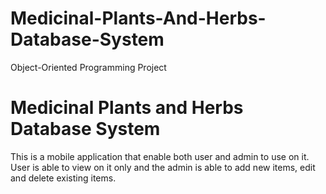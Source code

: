 # Medicinal-Plants-And-Herbs-Database-System
Object-Oriented Programming Project
# Medicinal Plants and Herbs Database System
This is a mobile application that enable both user and admin to use on it.
User is able to view on it only and the admin is able to add new items, edit and delete existing items. 
